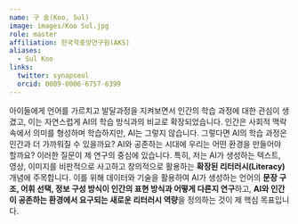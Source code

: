 ```yaml
---
name: 구 슬(Koo, Sul)
image: images/Koo Sul.jpg
role: master
affiliation: 한국학중앙연구원(AKS)
aliases:
  - Sul Koo
links:
  twitter: synapseul
  orcid: 0009-0006-6757-6399
---
```

아이들에게 언어를 가르치고 발달과정을 지켜보면서 인간의 학습 과정에 대한 관심이 생겼고, 이는 자연스럽게 AI의 학습 방식과의 비교로 확장되었습니다. 인간은 사회적 맥락 속에서 의미를 형성하며 학습하지만, AI는 그렇지 않습니다. 그렇다면 AI의 학습 과정은 인간과 더 가까워질 수 있을까요? AI와 공존하는 시대에 우리는 어떤 환경을 만들어야 할까요? 이러한 질문이 제 연구의 중심에 있습니다. 
특히, 저는 AI가 생성하는 텍스트, 영상, 이미지를 비판적으로 사고하고 창의적으로 활용하는 **확장된 리터러시(Literacy)** 개념에 주목합니다. 이를 위해 데이터와 기술을 활용하여 AI가 생성하는 언어의 **문장 구조, 어휘 선택, 정보 구성 방식이 인간의 표현 방식과 어떻게 다른지 연구**하고, **AI와 인간이 공존하는 환경에서 요구되는 새로운 리터러시 역량**을 정의하는 것이 제 핵심 목표입니다.